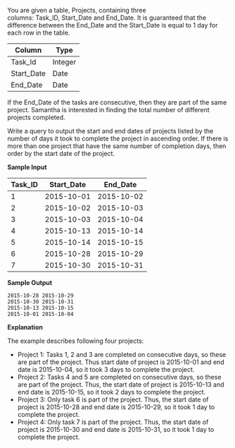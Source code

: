 You are given a table, Projects, containing three columns: Task_ID, Start_Date and End_Date. It is guaranteed that the difference between the End_Date and the Start_Date is equal to 1 day for each row in the table.

<table>
  <thead>
    <tr>
      <th>Column</th>
      <th>Type</th>
    </tr>
  </thead>
  <tbody>
    <tr>
      <td>Task_Id</td>
      <td>Integer</td>
    </tr>
     <tr>
      <td>Start_Date</td>
      <td>Date</td>
    </tr>
    <tr>
      <td>End_Date</td>
      <td>Date</td>
    </tr>
  </tbody>
</table>

If the End_Date of the tasks are consecutive, then they are part of the same project. Samantha is interested in finding the total number of different projects completed.

Write a query to output the start and end dates of projects listed by the number of days it took to complete the project in ascending order. If there is more than one project that have the same number of completion days, then order by the start date of the project.

<strong>Sample Input</strong>

<table>
  <thead>
    <tr>
      <th>Task_ID</th>
      <th>Start_Date</th>
      <th>End_Date</th>
    </tr>
  </thead>
  <tbody>
    <tr>
      <td>1</td>
      <td>2015-10-01</td>
      <td>2015-10-02</td>
    </tr>
    <tr>
      <td>2</td>
      <td>2015-10-02</td>
      <td>2015-10-03</td>
    </tr>
    <tr>
      <td>3</td>
      <td>2015-10-03</td>
      <td>2015-10-04</td>
    </tr>
    <tr>
      <td>4</td>
      <td>2015-10-13</td>
      <td>2015-10-14</td>
    </tr>
    <tr>
      <td>5</td>
      <td>2015-10-14</td>
      <td>2015-10-15</td>
    </tr>
    <tr>
      <td>6</td>
      <td>2015-10-28</td>
      <td>2015-10-29</td>
    </tr>
    <tr>
      <td>7</td>
      <td>2015-10-30</td>
      <td>2015-10-31</td>
    </tr>
  </tbody>
</table>

<strong>Sample Output</strong>
```
2015-10-28 2015-10-29
2015-10-30 2015-10-31
2015-10-13 2015-10-15
2015-10-01 2015-10-04

```

<strong>Explanation</strong>

The example describes following four projects:
- Project 1: Tasks 1, 2 and 3 are completed on consecutive days, so these are part of the project. Thus start date of project is 2015-10-01 and end date is 2015-10-04, so it took 3 days to complete the project.
- Project 2: Tasks 4 and 5 are completed on consecutive days, so these are part of the project. Thus, the start date of project is 2015-10-13 and end date is 2015-10-15, so it took 2 days to complete the project.
- Project 3: Only task 6 is part of the project. Thus, the start date of project is 2015-10-28 and end date is 2015-10-29, so it took 1 day to complete the project.
- Project 4: Only task 7 is part of the project. Thus, the start date of project is 2015-10-30 and end date is 2015-10-31, so it took 1 day to complete the project.
